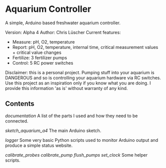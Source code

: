 Aquarium Controller
===================

A simple, Arduino based freshwater aquarium controller.

Version: Alpha 4
Author: Chris Lüscher
Current features:
- Measure: pH, O2, temperature
- Report: pH, O2, temperature, internal time, critical measurement values + critical value changes
- Fertilize: 3 fertilizer pumps
- Control: 5 RC power switches

Disclaimer: this is a personal project. Pumping stuff into your aquarium is DANGEROUS and so is controlling your aquarium hardware via RC switches. Use this project as an inspiration only if you know what you are doing. I provide this information 'as is' without warranty of any kind.

## Contents

*documentation*
A list of the parts I used and how they need to be connected.

*sketch_aquarium_a4*
The main Arduino sketch.

*logger*
Some very basic Python scripts used to monitor Arduino output and produce a simple status website.

*calibrate_probes*
*calibrate_pump*
*flush_pumps*
*set_clock*
Some helper scripts.